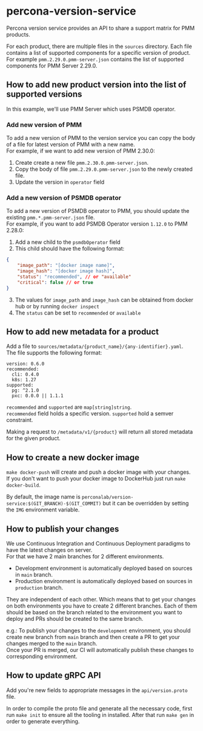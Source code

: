 # percona-version-service

Percona version service provides an API to share a support matrix for PMM
products.

For each product, there are multiple files in the `sources` directory. Each file
contains a list of supported components for a specific version of product.  
For example `pmm.2.29.0.pmm-server.json` contains the list of supported
components for PMM Server 2.29.0.


## How to add new product version into the list of supported versions

In this example, we'll use PMM Server which uses PSMDB operator.

### Add new version of PMM
To add a new version of PMM to the version service you can copy the
body of a file for latest version of PMM with a new name.  
For example, if we want to add new version of PMM 2.30.0:
1. Create create a new file `pmm.2.30.0.pmm-server.json`. 
2. Copy the body of file  `pmm.2.29.0.pmm-server.json` to the newly created
   file.
3. Update the version in `operator` field

### Add a new version of PSMDB operator
To add a new version of PSMDB operator to PMM, you should update the existing
`pmm.*.pmm-server.json` file.  
For example, if you want to add PSMDB Operator version `1.12.0` to PMM 2.28.0:
1. Add a new child to the `psmdbOperator` field
2. This child should have the following format:
```json lines
{
    "image_path": "[docker image name]",
    "image_hash": "[docker image hash]",
    "status": "recommended", // or "available"
    "critical": false // or true
}
```
3. The values for `image_path` and `image_hash` can be obtained from docker hub
   or by running `docker inspect`
4. The `status` can be set to `recommended` or `available`


## How to add new metadata for a product
Add a file to `sources/metadata/{product_name}/{any-identifier}.yaml`.  
The file supports the following format:
```
version: 0.6.0
recommended:
  cli: 0.4.0
  k8s: 1.27
supported:
  pg: ^2.1.0
  pxc: 0.0.0 || 1.1.1
```

`recommended` and `supported` are `map[string]string`.  
`recommended` field holds a specific version. `supported` hold a semver constraint.

Making a request to `/metadata/v1/{product}` will return all stored metadata for the given product.

## How to create a new docker image
`make docker-push` will create and push a docker image with your changes.  
If you don't want to push your docker image to DockerHub just run `make
docker-build`.  

By default, the image name is
`perconalab/version-service:$(GIT_BRANCH)-$(GIT_COMMIT)` but it can be
overridden by setting the `IMG` environment variable.

## How to publish your changes
We use Continuous Integration and Continuous Deployment paradigms to have the latest changes on server.  
For that we have 2 main branches for 2 different environments.
* Development environment is automatically deployed based on sources in `main` branch.  
* Production environment is automatically deployed based on sources in `production` branch.

They are independent of each other. Which means that to get your changes on both environments you have to create 2 different branches.
Each of them should be based on the branch related to the environment you want to deploy and PRs should be created to the same branch. 

e.g.: To publish your changes to the `development` environment, you should create new branch from `main` branch and then create a PR to get your changes merged to the `main` branch.  
Once your PR is merged, our CI will automatically publish these changes to corresponding environment.

## How to update gRPC API

Add you're new fields to appropriate messages in the `api/version.proto` file.

In order to compile the proto file and generate all the necessary code, first run `make init` to ensure all the tooling in installed. After that run `make gen` in order to generate everything.
